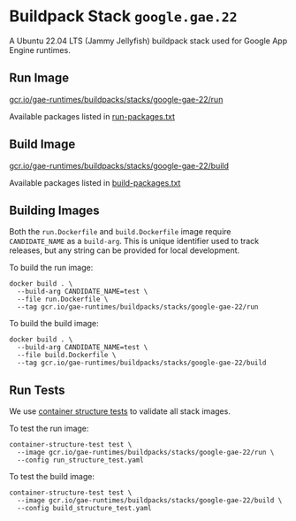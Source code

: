 # Buildpack Stack `google.gae.22`

A Ubuntu 22.04 LTS (Jammy Jellyfish) buildpack stack used for Google App Engine
runtimes.

## Run Image

[gcr.io/gae-runtimes/buildpacks/stacks/google-gae-22/run](https://gcr.io/gae-runtimes/buildpacks/stacks/google-gae-22/run)

Available packages listed in [run-packages.txt](./run-packages.txt)

## Build Image

[gcr.io/gae-runtimes/buildpacks/stacks/google-gae-22/build](https://gcr.io/gae-runtimes/buildpacks/stacks/google-gae-22/build)

Available packages listed in [build-packages.txt](./build-packages.txt)

## Building Images

Both the `run.Dockerfile` and `build.Dockerfile` image require `CANDIDATE_NAME`
as a `build-arg`. This is unique identifier used to track releases, but any
string can be provided for local development.

To build the run image:

```
docker build . \
  --build-arg CANDIDATE_NAME=test \
  --file run.Dockerfile \
  --tag gcr.io/gae-runtimes/buildpacks/stacks/google-gae-22/run
```

To build the build image:

```
docker build . \
  --build-arg CANDIDATE_NAME=test \
  --file build.Dockerfile \
  --tag gcr.io/gae-runtimes/buildpacks/stacks/google-gae-22/build
```

## Run Tests

We use [container structure tests](https://github.com/GoogleContainerTools/container-structure-test)
to validate all stack images.

To test the run image:

```
container-structure-test test \
  --image gcr.io/gae-runtimes/buildpacks/stacks/google-gae-22/run \
  --config run_structure_test.yaml
```

To test the build image:

```
container-structure-test test \
  --image gcr.io/gae-runtimes/buildpacks/stacks/google-gae-22/build \
  --config build_structure_test.yaml
```